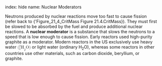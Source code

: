 index: hide
name: Nuclear Moderators

Neutrons produced by nuclear reactions move too fast to cause fission (refer back to {'Figure_21_4_CritMass Figure 21.4.CritMass}). They must first be slowed to be absorbed by the fuel and produce additional nuclear reactions. A  **nuclear moderator** is a substance that slows the neutrons to a speed that is low enough to cause fission. Early reactors used high-purity graphite as a moderator. Modern reactors in the US exclusively use heavy water <math xmlns:q="http://cnx.rice.edu/qml/1.0" xmlns:m="http://www.w3.org/1998/Math/MathML" xmlns:bib="http://bibtexml.sf.net/" xmlns:md="http://cnx.rice.edu/mdml" xmlns="http://cnx.rice.edu/cnxml"><mrow><mo stretchy="false">(</mo><msub><mrow><msubsup><mrow/><mrow><mn>1</mn></mrow><mn>2</mn></msubsup><mtext>H</mtext></mrow><mn>2</mn></msub><mtext>O</mtext><mo stretchy="false">)</mo></mrow></math> or light water (ordinary H<sub>2</sub>O), whereas some reactors in other countries use other materials, such as carbon dioxide, beryllium, or graphite.

